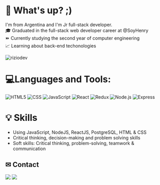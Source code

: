 # 👋 What's up? ;)
I'm from Argentina and I'm Jr full-stack developer.<br>🎓 Graduated in the full-stack web developer career at @SoyHenry<br>⏩ Currently studying the second year of computer engineering<br>📈 Learning about back-end techonologies

<p align="left"> <img src="https://komarev.com/ghpvc/?username=riziodev&label=Profile%20views&color=0e75b6&style=flat" alt="riziodev" /> </p>

# 💻Languages and Tools:
 ![HTML5](https://img.shields.io/badge/-HTML5-696969?style=flat&logo=HTML5)
  ![CSS](https://img.shields.io/badge/-CSS-696969?style=flat&logo=CSS3&logoColor=1572B6)
  ![JavaScript](https://img.shields.io/badge/-JavaScript-696969?style=flat&logo=javascript)
  ![React](https://img.shields.io/badge/-React-696969?style=flat&logo=react)
  ![Redux](https://img.shields.io/badge/-Redux-696969?style=flat&logo=redux)
  ![Node.js](https://img.shields.io/badge/-Node.js-696969?style=flat&logo=node.js)
  ![Express](https://img.shields.io/badge/-Express-696969?style=flat&logo=express)

# 💡 Skills

- Using JavaScript, NodeJS, ReactJS, PostgreSQL, HTML & CSS
- Critical thinking, decision-making and problem solving skills
- Soft skills: Critical thinking, problem-solving, teamwork & communication

## ✉ Contact
<img src="https://img.shields.io/badge/Gmail-D14836?style=for-the-badge&logo=gmail&logoColor=white" />

<img src="https://img.shields.io/badge/LinkedIn-0077B5?style=for-the-badge&logo=linkedin&logoColor=white" />
